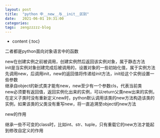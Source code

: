 ```yaml
---
layout: post
title:  "python 中__new__与__init__区别"
date:   2021-06-01 19:31:00
categories: 
tags:  zengzzzzz-blog
---
```


* content
{:toc}

二者都是python面向对象语言中的函数  
  
new在创建实例之前被调用，创建实例然后返回该实例对象，属于静态方法  
init是当实例对象创建完成后被调用的，设置对象的一些初始化值，属于实例方法  
先调用new，后调用init，new的返回值将传递给init方法，init给这个实例设置一些参数  
继承自object的新式类才能有new，new至少有一个参数cls，代表当前类  
new必须要有返回值，返回实例化出来的实例，可以return父类new出来的实例，在定义子类时没有重新定义new时，python默认调用该类的new方法构造该类的实例，如果该类的父类没有重写new，将一直追溯至object的new方法  
  
new的作用  
  
继承一些不可变的class时，比如int、str、tuple，只有重载它的new方法才能起到修改自定义的作用  

